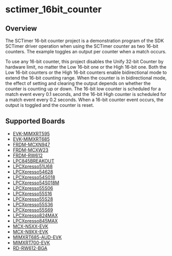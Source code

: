 # sctimer_16bit_counter

## Overview
The SCTimer 16-bit counter project is a demonstration program of the SDK SCTimer driver operation when using the SCTimer counter
as two 16-bit counters.
The example toggles an output per counter when a match occurs.

To use any 16-bit counter, this project disables the Unify 32-bit Counter by hardware limit, no matter the Low 16-bit one or the
High 16-bit one. Both the Low 16-bit counters or the High 16-bit counters  enable bidirectional mode to extend the 16-bit counting
range. When the counter is in bidirectional mode, the effect of setting and clearing the output depends on whether the counter is
counting up or down.
The 16-bit low counter is scheduled for a match event every 0.1 seconds, and the 16-bit High counter is scheduled for a match event
every 0.2 seconds. When a 16-bit counter event occurs, the output is toggled and the counter is reset.

## Supported Boards
- [EVK-MIMXRT595](../../../_boards/evkmimxrt595/driver_examples/sctimer/16bit_counter/example_board_readme.md)
- [EVK-MIMXRT685](../../../_boards/evkmimxrt685/driver_examples/sctimer/16bit_counter/example_board_readme.md)
- [FRDM-MCXN947](../../../_boards/frdmmcxn947/driver_examples/sctimer/16bit_counter/example_board_readme.md)
- [FRDM-MCXW23](../../../_boards/frdmmcxw23/driver_examples/sctimer/16bit_counter/example_board_readme.md)
- [FRDM-RW612](../../../_boards/frdmrw612/driver_examples/sctimer/16bit_counter/example_board_readme.md)
- [LPC845BREAKOUT](../../../_boards/lpc845breakout/driver_examples/sctimer/16bit_counter/example_board_readme.md)
- [LPCXpresso51U68](../../../_boards/lpcxpresso51u68/driver_examples/sctimer/16bit_counter/example_board_readme.md)
- [LPCXpresso54628](../../../_boards/lpcxpresso54628/driver_examples/sctimer/16bit_counter/example_board_readme.md)
- [LPCXpresso54S018](../../../_boards/lpcxpresso54s018/driver_examples/sctimer/16bit_counter/example_board_readme.md)
- [LPCXpresso54S018M](../../../_boards/lpcxpresso54s018m/driver_examples/sctimer/16bit_counter/example_board_readme.md)
- [LPCXpresso55S06](../../../_boards/lpcxpresso55s06/driver_examples/sctimer/16bit_counter/example_board_readme.md)
- [LPCXpresso55S16](../../../_boards/lpcxpresso55s16/driver_examples/sctimer/16bit_counter/example_board_readme.md)
- [LPCXpresso55S28](../../../_boards/lpcxpresso55s28/driver_examples/sctimer/16bit_counter/example_board_readme.md)
- [LPCXpresso55S36](../../../_boards/lpcxpresso55s36/driver_examples/sctimer/16bit_counter/example_board_readme.md)
- [LPCXpresso55S69](../../../_boards/lpcxpresso55s69/driver_examples/sctimer/16bit_counter/example_board_readme.md)
- [LPCXpresso824MAX](../../../_boards/lpcxpresso824max/driver_examples/sctimer/16bit_counter/example_board_readme.md)
- [LPCXpresso845MAX](../../../_boards/lpcxpresso845max/driver_examples/sctimer/16bit_counter/example_board_readme.md)
- [MCX-N5XX-EVK](../../../_boards/mcxn5xxevk/driver_examples/sctimer/16bit_counter/example_board_readme.md)
- [MCX-N9XX-EVK](../../../_boards/mcxn9xxevk/driver_examples/sctimer/16bit_counter/example_board_readme.md)
- [MIMXRT685-AUD-EVK](../../../_boards/mimxrt685audevk/driver_examples/sctimer/16bit_counter/example_board_readme.md)
- [MIMXRT700-EVK](../../../_boards/mimxrt700evk/driver_examples/sctimer/16bit_counter/example_board_readme.md)
- [RD-RW612-BGA](../../../_boards/rdrw612bga/driver_examples/sctimer/16bit_counter/example_board_readme.md)

